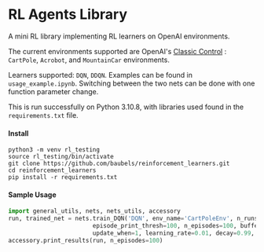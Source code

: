 # RL Agents Library
A mini RL library implementing RL learners on OpenAI environments.

The current environments supported are OpenAI's [Classic Control](https://www.gymlibrary.dev/environments/classic_control/) : `CartPole`, `Acrobot`, and `MountainCar` environments.

Learners supported: `DQN`, `DDQN`. Examples can be found in `usage_example.ipynb`. Switching between the two nets can be done with one function parameter change. 

This is run successfully on Python 3.10.8, with libraries used found in the `requirements.txt` file.

#### Install

```
python3 -m venv rl_testing
source rl_testing/bin/activate
git clone https://github.com/baubels/reinforcement_learners.git
cd reinforcement_learners
pip install -r requirements.txt
```

#### Sample Usage

```python
import general_utils, nets, nets_utils, accessory
run, trained_net = nets.train_DQN('DQN', env_name='CartPoleEnv', n_runs=1, starting_eps=1., network_layers=[4,32,2],
                        episode_print_thresh=100, n_episodes=100, buffer_size=100000, batch_size=64,
                        update_when=1, learning_rate=0.01, decay=0.99, max_episode_steps=1000, record=True)
accessory.print_results(run, n_episodes=100)                                      # print results of the sample runs
```